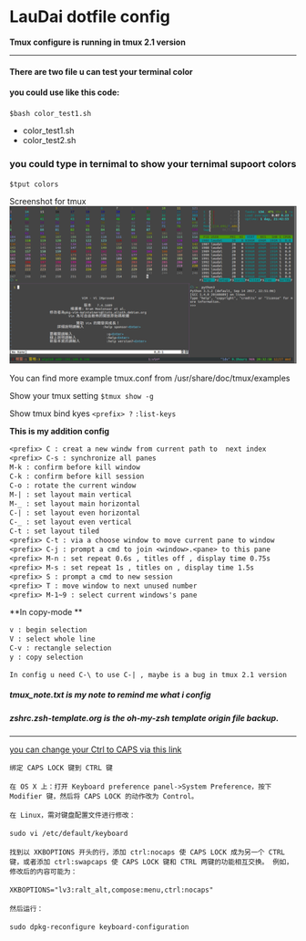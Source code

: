 # LauDai dotfile config
**Tmux configure is running in tmux 2.1 version**

---

#### There are two file u can test your terminal color
#### you could use like this code:

`$bash color_test1.sh`

* color_test1.sh
* color_test2.sh

### you could type in ternimal to show your ternimal supoort colors
`$tput colors`

Screenshot for tmux
![tmux screenshoot](screenshot/tmux.png)

You can find more example tmux.conf from /usr/share/doc/tmux/examples

Show your tmux setting
`$tmux show -g`

Show tmux bind kyes
`<prefix> ?`
`:list-keys`

**This is my addition config** 
```
<prefix> C : creat a new windw from current path to  next index
<prefix> C-s : synchronize all panes
M-k : confirm before kill window
C-k : confirm before kill session
C-o : rotate the current window
M-| : set layout main vertical
M-_ : set layout main horizontal
C-| : set layout even horizontal
C-_ : set layout even vertical
C-t : set layout tiled
<prefix> C-t : via a choose window to move current pane to window
<prefix> C-j : prompt a cmd to join <window>.<pane> to this pane
<prefix> M-n : set repeat 0.6s , titles off , display time 0.75s
<prefix> M-s : set repeat 1s , titles on , display time 1.5s  
<prefix> S : prompt a cmd to new session
<prefix> T : move window to next unused number
<prefix> M-1~9 : select current windows's pane
```
**In copy-mode **
```
v : begin selection
V : select whole line
C-v : rectangle selection
y : copy selection
```
`In config u need C-\ to use C-| , maybe is a bug in tmux 2.1 version`
##### tmux_note.txt is my note to remind me what i config
##### zshrc.zsh-template.org is the oh-my-zsh template origin file backup.

---

[you can change your Ctrl to CAPS via this link](http://www.atjiang.com/pragmatic-tmux-configure/)
```
绑定 CAPS LOCK 键到 CTRL 键

在 OS X 上：打开 Keyboard preference panel->System Preference，按下 Modifier 键，然后将 CAPS LOCK 的动作改为 Control。

在 Linux，需对键盘配置文件进行修改：

sudo vi /etc/default/keyboard

找到以 XKBOPTIONS 开头的行，添加 ctrl:nocaps 使 CAPS LOCK 成为另一个 CTRL 键，或者添加 ctrl:swapcaps 使 CAPS LOCK 键和 CTRL 两键的功能相互交换。 例如，修改后的内容可能为：

XKBOPTIONS="lv3:ralt_alt,compose:menu,ctrl:nocaps"

然后运行：

sudo dpkg-reconfigure keyboard-configuration
```
